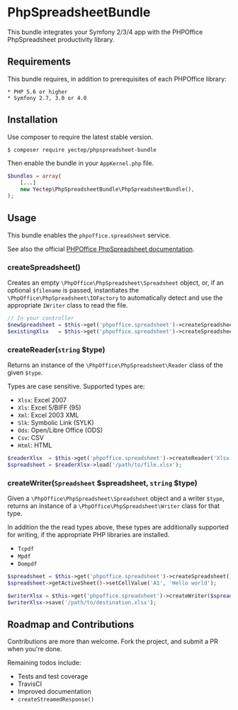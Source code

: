 # PhpSpreadsheetBundle

This bundle integrates your Symfony 2/3/4 app with the PHPOffice PhpSpreadsheet
productivity library.

## Requirements

This bundle requires, in addition to prerequisites of each PHPOffice library:

    * PHP 5.6 or higher
    * Symfony 2.7, 3.0 or 4.0
    
## Installation

Use composer to require the latest stable version.

````bash
$ composer require yectep/phpspreadsheet-bundle
````

Then enable the bundle in your `AppKernel.php` file.

````php
$bundles = array(
    [...]
    new Yectep\PhpSpreadsheetBundle\PhpSpreadsheetBundle(),
);
````

## Usage

This bundle enables the `phpoffice.spreadsheet` service.

See also the official [PHPOffice PhpSpreadsheet documentation](http://phpspreadsheet.readthedocs.io/).

### createSpreadsheet()

Creates an empty `\PhpOffice\PhpSpreadsheet\Spreadsheet` object, or, if an optional 
`$filename` is passed, instantiates the `\PhpOffice\PhpSpreadsheet\IOFactory` to
automatically detect and use the appropriate `IWriter` class to read the file.

````php
// In your controller
$newSpreadsheet = $this->get('phpoffice.spreadsheet')->createSpreadsheet();
$existingXlsx   = $this->get('phpoffice.spreadsheet')->createSpreadsheet('/path/to/file.xlsx');
````

### createReader(`string` $type)

Returns an instance of the `\PhpOffice\PhpSpreadsheet\Reader` class of the given `$type`.

Types are case sensitive. Supported types are:

* `Xlsx`: Excel 2007
* `Xls`: Excel 5/BIFF (95)
* `Xml`: Excel 2003 XML
* `Slk`: Symbolic Link (SYLK)
* `Ods`: Open/Libre Office (ODS)
* `Csv`: CSV
* `Html`: HTML

````php
$readerXlsx  = $this->get('phpoffice.spreadsheet')->createReader('Xlsx');
$spreadsheet = $readerXlsx->load('/path/to/file.xlsx');
````

### createWriter(`Spreadsheet` $spreadsheet, `string` $type)

Given a `\PhpOffice\PhpSpreadsheet\Spreadsheet` object and a writer `$type`, returns
an instance of a `\PhpOffice\PhpSpreadsheet\Writer` class for that type.

In addition the the read types above, these types are additionally supported for writing, if
the appropriate PHP libraries are installed.

* `Tcpdf`
* `Mpdf`
* `Dompdf`

````php
$spreadsheet = $this->get('phpoffice.spreadsheet')->createSpreadsheet();
$spreadsheet->getActiveSheet()->setCellValue('A1', 'Hello world');

$writerXlsx = $this->get('phpoffice.spreadsheet')->createWriter($spreadsheet, 'Xlsx');
$writerXlsx->save('/path/to/destination.xlsx');
````

## Roadmap and Contributions

Contributions are more than welcome. Fork the project, and submit a PR when you're done.

Remaining todos include:

* Tests and test coverage
* TravisCI
* Improved documentation
* `createStreamedResponse()`
